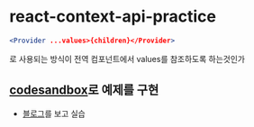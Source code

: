 # react-context-api-practice
```jsx
<Provider ...values>{children}</Provider>
```
로 사용되는 방식이 전역 컴포넌트에서 values를 참조하도록 하는것인가


## [codesandbox](https://codesandbox.io/s/mutable-cherry-fqb00)로 예제를 구현
- [블로그](https://velopert.com/3606)를 보고 실습
